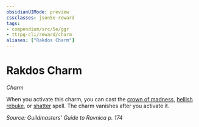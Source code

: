 ```yaml
---
obsidianUIMode: preview
cssclasses: json5e-reward
tags:
- compendium/src/5e/ggr
- ttrpg-cli/reward/charm
aliases: ["Rakdos Charm"]
---
```

# Rakdos Charm
*Charm*  

When you activate this charm, you can cast the [crown of madness](/3-Mechanics/CLI/spells/crown-of-madness.md), [hellish rebuke](/3-Mechanics/CLI/spells/hellish-rebuke.md), or [shatter](/3-Mechanics/CLI/spells/shatter.md) spell. The charm vanishes after you activate it.

*Source: Guildmasters' Guide to Ravnica p. 174*